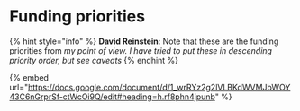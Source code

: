 # Funding priorities

{% hint style="info" %}
**David Reinstein**: Note that these are the funding priorities from _my point of view.  I have tried to put these in descending priority order, but see caveats_
{% endhint %}

{% embed url="https://docs.google.com/document/d/1_wrRYz2g2lVLBKdWVMJbWOY43C6nGrprSf-ctWcOi9Q/edit#heading=h.rf8phn4jpunb" %}
